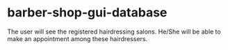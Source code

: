 # barber-shop-gui-database
 The user will see the registered hairdressing salons. He/She will be able to make an appointment among these hairdressers.
